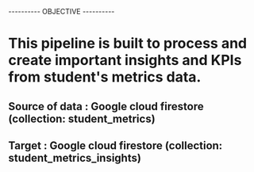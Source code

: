 ---------- OBJECTIVE ----------

# This pipeline is built to process and create important insights and KPIs from student's metrics data.

## Source of data : Google cloud firestore (collection: student_metrics)
## Target : Google cloud firestore (collection: student_metrics_insights)